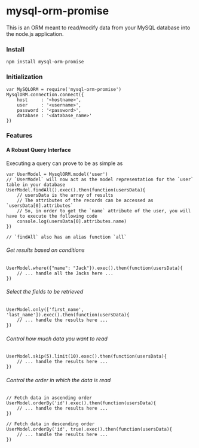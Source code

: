 # mysql-orm-promise

This is an ORM meant to read/modify data from your MySQL database into the node.js application.

### Install

    npm install mysql-orm-promise

### Initialization

    var MySQLORM = require('mysql-orm-promise')
    MysqlORM.connection.connect({
        host     : '<hostname>',
        user     : '<username>',
        password : '<password>',
        database : '<database_name>'
    })

### Features

#### A Robust Query Interface
Executing a query can prove to be as simple as

    var UserModel = MysqlORM.model('user')
    // `UserModel` will now act as the model representation for the `user` table in your database
    UserModel.findAll().exec().then(function(usersData){
        // usersData is the array of results
        // The attributes of the records can be accessed as `usersData[0].attributes`
        // So, in order to get the `name` attribute of the user, you will have to execute the following code
        console.log(usersData[0].attributes.name)
    })

    // `findAll` also has an alias function `all`

###### Get results based on conditions

    UserModel.where({"name": "Jack"}).exec().then(function(usersData){
        // ... handle all the Jacks here ...
    })

###### Select the fields to be retrieved

    UserModel.only(['first_name', 'last_name']).exec().then(function(usersData){
        // ... handle the results here ...
    })

###### Control how much data you want to read

    UserModel.skip(5).limit(10).exec().then(function(usersData){
        // ... handle the results here ...
    })

###### Control the order in which the data is read

    // Fetch data in ascending order
    UserModel.orderBy('id').exec().then(function(usersData){
        // ... handle the results here ...
    })

    // Fetch data in descending order
    UserModel.orderBy('id', true).exec().then(function(usersData){
        // ... handle the results here ...
    })